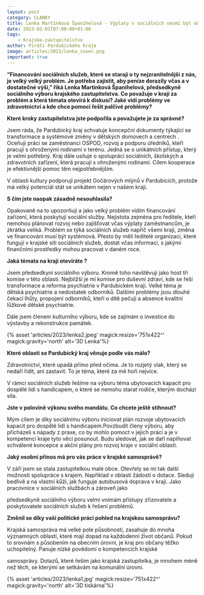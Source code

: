 ```yaml
---
layout: post
category: CLANKY
title: Lenka Martínková Španihelová - Výplaty v sociálních nesmí být ohrožené
date: 2023-02-01T07:00:00+01:00
tags: 
    - Krajske-zastupitelstvo
author: Piráti Pardubického kraje
image: articles/2023/lenka_cover.png
important: true
---
```


**“Financování sociálních služeb, které se starají o ty nejzranitelnější z nás, je velký velký problém. Je potřeba zajistit, aby peníze dorazily včas a v dostatečné výši,” říká Lenka Martínková Španihelová, předsedkyně sociálního výboru krajského zastupitelstva. Co považuje v kraji za problém a která témata otevírá k diskusi? Jaké vidí problémy ve zdravotnictví a kde chce pomoci řešit palčivé problémy?**

**Které kroky zastupitelstva jste podpořila a považujete je za správné?**

Jsem ráda, že Pardubický kraj schvaluje koncepční dokumenty týkající se transformace a systémové změny v dětských domovech a centrech  . Oceňuji práci se zaměstnanci OSPOD, rozvoj a podporu úředníků, kteří pracují s ohroženými rodinami v terénu. Jedná se o unikátních přístup, který je velmi potřebný. Kraj dále usiluje o spolupráci sociálních, školských a zdravotních zařízení, která pracují s ohroženými rodinami. Cílem kooperace je efektivnější pomoc těm nejpotřebnějším.

V oblasti kultury podporuji projekt Gočárových mlýnů v Pardubicích, protože má velký potenciál stát se unikátem nejen v našem kraji.

**S čím jste naopak zásadně nesouhlasila?**

Opakovaně na to upozorňuji a jako velký problém vidím financování zařízení, která poskytují sociální služby. Nejistota zejména pro ředitele, kteří nemohou plánovat rozvoj nebo zajišťovat včas výplaty zaměstnancům, je zkrátka veliká. Problém se týká sociálních služeb
napříč všemi kraji, změna ve financování musí být systémová. Přesto by měli ředitelé organizací, které fungují v krajské síti sociálních služeb, dostat včas informaci, s jakými finančními prostředky mohou pracovat v daném roce.

**Jaká témata na kraji otevíráte  ?**

Jsem předsedkyní sociálního výboru. Kromě toho navštěvuji jako host tři komise v této oblasti. Nejbližší je mi komise pro duševní zdraví, kde se řeší transformace a reforma psychiatrie v Pardubickém kraji. Velké téma je dětská psychiatrie a nedostatek odborníků. Dalšími problémy jsou dlouhé čekací lhůty, propojení odborníků, kteří o dítě pečují a absence kvalitní lůžkové dětské psychiatrie.

Dále jsem členem kulturního výboru, kde se zajímám o investice do výstavby a rekonstrukce památek.

{% asset 'articles/2023/lenka2.jpeg' magick:resize='751x422^' magick:gravity='north' alt='3D Lenka'%}

**Které oblasti se Pardubický kraj věnuje podle vás málo?**

Zdravotnictví, které upadá přímo před očima. Je to rozjetý vlak, který se nedaří řídit, ani zastavit. To je téma, které za mě hoří nejvíce.

V rámci sociálních služeb řešíme na výboru téma ubytovacích kapacit pro dospělé lidi s handicapem, o které se nemohu starat rodiče, kterým dochází síla.

**Jste v polovině výkonu svého mandátu. Co chcete ještě stihnout?**

Mým cílem je díky sociálnímu výboru iniciovat plán rozvoje ubytovacích kapacit pro dospělé lidi s handicapem.Povzbudit členy výboru, aby přicházeli s nápady z praxe, co by mohlo pomoct v jejich práci a je v kompetenci kraje tyto věci posunout. Budu sledovat, jak se daří naplňovat schválené koncepce a akční plány pro rozvoj kraje v sociální oblasti.  

**Jaký osobní přínos má pro vás práce v krajské samosprávě?**

V září jsem se stala zastupitelkou malé obce. Otevřely se mi tak další možnosti spolupráce s krajem. Například v oblasti žádostí o dotace. Sleduji bedlivě a na vlastní kůži, jak funguje autobusová doprava v kraji. Jako pracovnice v sociálních službách a zároveň jako

předsedkyně sociálního výboru velmi vnímám přístupy zřizovatele a poskytovatele sociálních služeb k řešení problémů.

**Změnil se díky vaší politické práci pohled na krajskou samosprávu?**

Krajská samospráva má velké pole působnosti, zasahuje do mnoha významných oblastí, které mají dopad na každodenní život občanů. Pokud to srovnám s působením na obecním úrovni, je kraj pro občany těžko uchopitelný. Panuje nízké povědomí o kompetencích krajské

samosprávy. Dotazů, které řeším jako krajská zastupitelka, je mnohem méně než těch, se kterými se setkávám na komunální úrovni.

{% asset 'articles/2023/lenka1.jpg' magick:resize='751x422^' magick:gravity='north' alt='3D tiskárna'%}


